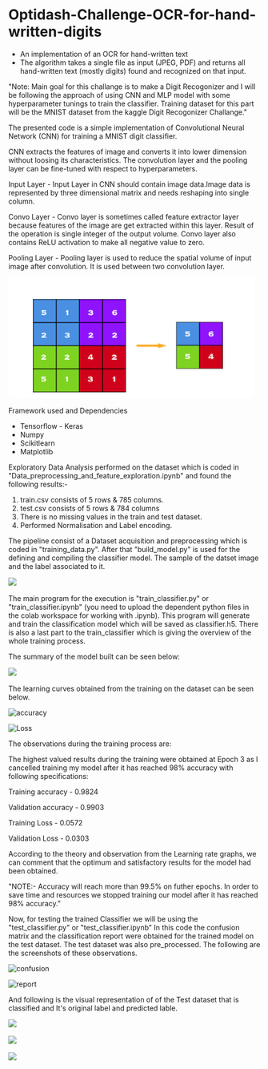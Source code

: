 # Optidash-Challenge-OCR-for-hand-written-digits
- An implementation of an OCR for hand-written text  
- The algorithm takes a single file as input (JPEG, PDF) and returns all hand-written text (mostly digits) found and recognized on that input. 

"Note: Main goal for this challange is to make a Digit Recogonizer and I will be following the approach of using CNN and MLP model with some hyperparameter tunings to train the classifier. Training dataset for this part will be the MNIST dataset from the kaggle Digit Recogonizer Challange."

The presented code is a simple implementation of Convolutional Neural Network (CNN) for training a MNIST digit classifier.

CNN extracts the features of image and converts it into lower dimension without loosing its characteristics. 
The convolution layer and the pooling layer can be fine-tuned with respect to hyperparameters.

Input Layer - Input Layer in CNN should contain image data.Image data is represented by three dimensional matrix and needs reshaping into single column.

Convo Layer - Convo layer is sometimes called feature extractor layer because features of the image are get extracted within this layer. Result of the operation is single integer of the output volume. Convo layer also contains ReLU activation to make all negative value to zero.

Pooling Layer - Pooling layer is used to reduce the spatial volume of input image after convolution. It is used between two convolution layer. 

![](disp_images/Image_9.PNG)

Framework used and Dependencies
- Tensorflow - Keras
- Numpy
- Scikitlearn
- Matplotlib

Exploratory Data Analysis performed on the dataset which is coded in "Data_preprocessing_and_feature_exploration.ipynb" and found the following results:-
1. train.csv consists of 5 rows & 785 columns.
2. test.csv consists of 5 rows & 784 columns
3. There is no missing values in the train and test dataset.
4. Performed Normalisation and Label encoding.

The pipeline consist of a Dataset acquisition and preprocessing which is coded in "training_data.py". After that "build_model.py" is used for the defining and compiling the classifier model. The sample of the datset image and the label associated to it.

![](disp_images/Image_0.PNG)

The main program for the execution is "train_classifier.py" or "train_classifier.ipynb" (you need to upload the dependent python files in the colab workspace for working with .ipynb). This program will generate and train the classification model which will be saved as classifier.h5. There is also a last part to the train_classifier which is giving the overview of the whole training process.

The summary of the model built can be seen below:

![](disp_images/Image_1.PNG)

The learning curves obtained from the training on the dataset can be seen below.

![accuracy](https://user-images.githubusercontent.com/57597700/112594890-989d8800-8e2f-11eb-9184-9be0da545d80.jpg)

![Loss](https://user-images.githubusercontent.com/57597700/112594683-4d837500-8e2f-11eb-9d9e-b9e0d1fbd5c4.jpg)

The observations during the training process are:

The highest valued results during the training were obtained at Epoch 3 as I cancelled training my model after it has reached 98% accuracy with following specifications:

Training accuracy   - 0.9824 

Validation accuracy - 0.9903

Training Loss       - 0.0572

Validation Loss     - 0.0303

According to the theory and observation from the Learning rate graphs, we can comment that the optimum and satisfactory results for the model had been obtained. 


"NOTE:- Accuracy will reach more than 99.5% on futher epochs. In order to save time and resources we stopped training our model after it has reached 98% accuracy."


Now, for testing the trained Classifier we will be using the "test_classifier.py" or "test_classifier.ipynb" In this code the confusion matrix and the classification report were obtained for the trained model on the test dataset. The test dataset was also pre_processed. The following are the screenshots of these observations.

![confusion](https://user-images.githubusercontent.com/57597700/112595971-2b8af200-8e31-11eb-824d-2229b6cb76f9.jpg)

![report](https://user-images.githubusercontent.com/57597700/112596003-33e32d00-8e31-11eb-8612-1212d1c4143d.jpg)


And following is the visual representation of of the Test dataset that is classified and It's original label and predicted lable.

![](disp_images/Image_6.PNG)

![](disp_images/Image_7.PNG)

![](disp_images/Image_8.PNG)
